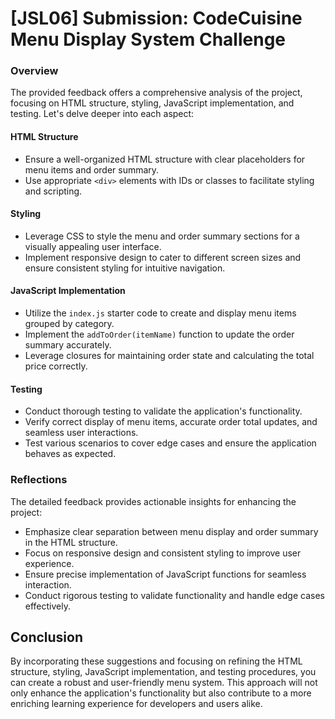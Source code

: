 # [JSL06] Submission: CodeCuisine Menu Display System Challenge

### Overview
The provided feedback offers a comprehensive analysis of the project, focusing on HTML structure, styling, JavaScript implementation, and testing. Let's delve deeper into each aspect:

#### HTML Structure
- Ensure a well-organized HTML structure with clear placeholders for menu items and order summary.
- Use appropriate `<div>` elements with IDs or classes to facilitate styling and scripting.

#### Styling
- Leverage CSS to style the menu and order summary sections for a visually appealing user interface.
- Implement responsive design to cater to different screen sizes and ensure consistent styling for intuitive navigation.

#### JavaScript Implementation
- Utilize the `index.js` starter code to create and display menu items grouped by category.
- Implement the `addToOrder(itemName)` function to update the order summary accurately.
- Leverage closures for maintaining order state and calculating the total price correctly.

#### Testing
- Conduct thorough testing to validate the application's functionality.
- Verify correct display of menu items, accurate order total updates, and seamless user interactions.
- Test various scenarios to cover edge cases and ensure the application behaves as expected.

### Reflections
The detailed feedback provides actionable insights for enhancing the project:
- Emphasize clear separation between menu display and order summary in the HTML structure.
- Focus on responsive design and consistent styling to improve user experience.
- Ensure precise implementation of JavaScript functions for seamless interaction.
- Conduct rigorous testing to validate functionality and handle edge cases effectively.

## Conclusion
By incorporating these suggestions and focusing on refining the HTML structure, styling, JavaScript implementation, and testing procedures, you can create a robust and user-friendly menu system. This approach will not only enhance the application's functionality but also contribute to a more enriching learning experience for developers and users alike.

    
